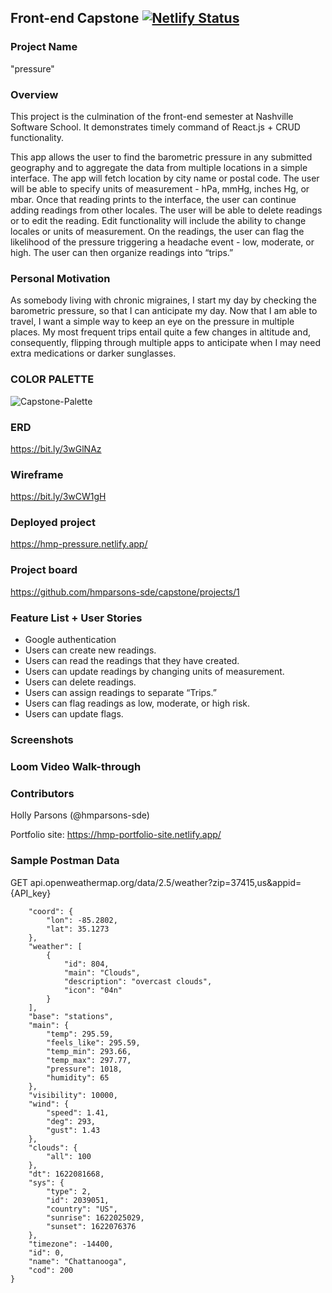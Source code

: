 ## Front-end Capstone [![Netlify Status](https://api.netlify.com/api/v1/badges/ce8df96d-e54b-49a6-bae4-1ba65f9950b0/deploy-status)](https://app.netlify.com/sites/hmp-pressure/deploys)
### Project Name
"pressure"
### Overview
This project is the culmination of the front-end semester at Nashville Software School. It demonstrates timely command of React.js + CRUD functionality.

This app allows the user to find the barometric pressure in any submitted geography and to aggregate the data from multiple locations in a simple interface. The app will fetch location by city name or postal code. The user will be able to specify units of measurement - hPa, mmHg, inches Hg, or mbar. Once that reading prints to the interface, the user can continue adding readings from other locales. The user will be able to delete readings or to edit the reading. Edit functionality will include the ability to change locales or units of measurement. On the readings, the user can flag the likelihood of the pressure triggering a headache event - low, moderate, or high. The user can then organize readings into “trips.”
### Personal Motivation
As somebody living with chronic migraines, I start my day by checking the barometric pressure, so that I can anticipate my day. Now that I am able to travel, I want a simple way to keep an eye on the pressure in multiple places. My most frequent trips entail quite a few changes in altitude and, consequently, flipping through multiple apps to anticipate when I may need extra medications or darker sunglasses.
### COLOR PALETTE
![Capstone-Palette](https://user-images.githubusercontent.com/67122062/120078229-08b8cc00-c074-11eb-8363-3cd62a620cac.png)
### ERD
https://bit.ly/3wGlNAz
### Wireframe
https://bit.ly/3wCW1gH
### Deployed project
https://hmp-pressure.netlify.app/
### Project board
https://github.com/hmparsons-sde/capstone/projects/1
### Feature List + User Stories
- Google authentication
- Users can create new readings.
- Users can read the readings that they have created.
- Users can update readings by changing units of measurement.
- Users can delete readings.
- Users can assign readings to separate “Trips.”
- Users can flag readings as low, moderate, or high risk.
- Users can update flags.
### Screenshots
### Loom Video Walk-through
### Contributors
Holly Parsons (@hmparsons-sde)

Portfolio site: https://hmp-portfolio-site.netlify.app/
### Sample Postman Data
GET api.openweathermap.org/data/2.5/weather?zip=37415,us&appid={API_key}
```{
    "coord": {
        "lon": -85.2802,
        "lat": 35.1273
    },
    "weather": [
        {
            "id": 804,
            "main": "Clouds",
            "description": "overcast clouds",
            "icon": "04n"
        }
    ],
    "base": "stations",
    "main": {
        "temp": 295.59,
        "feels_like": 295.59,
        "temp_min": 293.66,
        "temp_max": 297.77,
        "pressure": 1018,
        "humidity": 65
    },
    "visibility": 10000,
    "wind": {
        "speed": 1.41,
        "deg": 293,
        "gust": 1.43
    },
    "clouds": {
        "all": 100
    },
    "dt": 1622081668,
    "sys": {
        "type": 2,
        "id": 2039051,
        "country": "US",
        "sunrise": 1622025029,
        "sunset": 1622076376
    },
    "timezone": -14400,
    "id": 0,
    "name": "Chattanooga",
    "cod": 200
}
